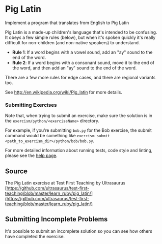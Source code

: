 # Pig Latin

Implement a program that translates from English to Pig Latin

Pig Latin is a made-up children's language that's intended to be confusing. It obeys a few simple rules (below), but
when it's spoken quickly it's really difficult for non-children (and non-native speakers)
to understand.

- **Rule 1**: If a word begins with a vowel sound, add an "ay" sound to the end of the word.
- **Rule 2**: If a word begins with a consonant sound, move it to the end of the word, and then add an "ay" sound to the
  end of the word.

There are a few more rules for edge cases, and there are regional variants too.

See <http://en.wikipedia.org/wiki/Pig_latin> for more details.

### Submitting Exercises

Note that, when trying to submit an exercise, make sure the solution is in the `exercism/python/<exerciseName>`
directory.

For example, if you're submitting `bob.py` for the Bob exercise, the submit command would be something
like `exercism submit <path_to_exercism_dir>/python/bob/bob.py`.

For more detailed information about running tests, code style and linting, please see
the [help page](http://exercism.io/languages/python).

## Source

The Pig Latin exercise at Test First Teaching by
Ultrasaurus [https://github.com/ultrasaurus/test-first-teaching/blob/master/learn_ruby/pig_latin/](https://github.com/ultrasaurus/test-first-teaching/blob/master/learn_ruby/pig_latin/)

## Submitting Incomplete Problems

It's possible to submit an incomplete solution so you can see how others have completed the exercise.

